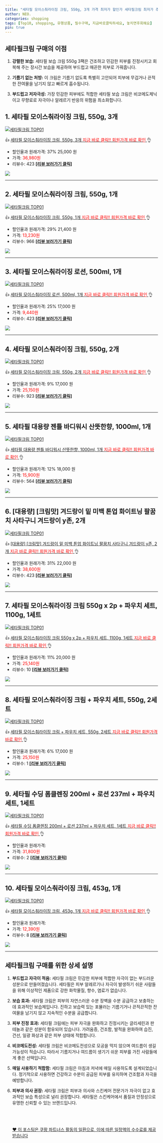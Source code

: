 ```yaml
---
title: "세타필 모이스춰라이징 크림, 550g, 3개 가격 최저가 할인가 세타필크림 최저가 추천 제품 비교"
author: NEO.
categories: shopping
tags: [Top10, shopping, 유행상품, 필수구매, 지금바로클릭하세요, 놓치면후회해요]
pin: true
---
```

## 세타필크림 구매의 이점
1. **강렬한 보습:** 세타필 보습 크림 550g 3팩은 건조하고 민감한 피부를 진정시키고 회복해 주는 장시간 보습을 제공하여 부드럽고 매끈한 피부로 가꿔줍니다.


2. **기름기 없는 처방:** 이 크림은 기름기 없도록 특별히 고안되어 피부에 무겁거나 끈적한 잔여물을 남기지 않고 빠르게 흡수됩니다.


3. **부드럽고 저자극성:** 가장 민감한 피부에도 적합한 세타필 보습 크림은 비코메도제닉이고 무향료로 자극이나 알레르기 반응의 위험을 최소화합니다.

   

## 1. 세타필 모이스춰라이징 크림, 550g, 3개

[![세타필크림 TOP01](https://thumbnail10.coupangcdn.com/thumbnails/remote/490x490ex/image/retail/images/7983892822679265-64623167-92a9-41be-a531-d73ed32323eb.jpg)](https://link.coupang.com/re/AFFSDP?lptag=AF3617701&subid=GithubCoopas&pageKey=6453223223&traceid=V0-153&itemId=15745599075&vendorItemId=84656628737)


👍 [세타필 모이스춰라이징 크림, 550g, 3개 <font color=red> 지금 바로 클릭!! 회원가격 바로 확인 </font> ](https://link.coupang.com/re/AFFSDP?lptag=AF3617701&subid=GithubCoopas&pageKey=6453223223&traceid=V0-153&itemId=15745599075&vendorItemId=84656628737) 👌 


- 할인율과 원래가격: 37%  25,000   원
- 가격: <span style='color:red'>36,980원</span>
- 리뷰수: 423  [**[리뷰 보러가기 클릭]**](https://link.coupang.com/re/AFFSDP?lptag=AF3617701&subid=GithubCoopas&pageKey=6453223223&traceid=V0-153&itemId=15745599075&vendorItemId=84656628737)

[![](/discount_price.png)](https://link.coupang.com/re/AFFSDP?lptag=AF3617701&subid=GithubCoopas&pageKey=6453223223&traceid=V0-153&itemId=15745599075&vendorItemId=84656628737)

---


   

## 2. 세타필 모이스춰라이징 크림, 550g, 1개

[![세타필크림 TOP01](https://thumbnail7.coupangcdn.com/thumbnails/remote/490x490ex/image/retail/images/544082951406698-0e9dc25f-dd03-4da4-bcd4-ddc11768a4fc.jpg)](https://link.coupang.com/re/AFFSDP?lptag=AF3617701&subid=GithubCoopas&pageKey=6453223223&traceid=V0-153&itemId=14017346930&vendorItemId=80519514869)


👍 [세타필 모이스춰라이징 크림, 550g, 1개 <font color=red> 지금 바로 클릭!! 회원가격 바로 확인 </font> ](https://link.coupang.com/re/AFFSDP?lptag=AF3617701&subid=GithubCoopas&pageKey=6453223223&traceid=V0-153&itemId=14017346930&vendorItemId=80519514869) 👌 


- 할인율과 원래가격: 29%  21,400   원
- 가격: <span style='color:red'>13,230원</span>
- 리뷰수: 966  [**[리뷰 보러가기 클릭]**](https://link.coupang.com/re/AFFSDP?lptag=AF3617701&subid=GithubCoopas&pageKey=6453223223&traceid=V0-153&itemId=14017346930&vendorItemId=80519514869)

[![](/discount_price.png)](https://link.coupang.com/re/AFFSDP?lptag=AF3617701&subid=GithubCoopas&pageKey=6453223223&traceid=V0-153&itemId=14017346930&vendorItemId=80519514869)

---


   

## 3. 세타필 모이스춰라이징 로션, 500ml, 1개

[![세타필크림 TOP01](https://thumbnail10.coupangcdn.com/thumbnails/remote/490x490ex/image/rs_quotation_api/u38gth7f/4dd9b982ec6f4a1984f6701ca3e3bfb4.png)](https://link.coupang.com/re/AFFSDP?lptag=AF3617701&subid=GithubCoopas&pageKey=7164345502&traceid=V0-153&itemId=19715897661&vendorItemId=85128497249)


👍 [세타필 모이스춰라이징 로션, 500ml, 1개 <font color=red> 지금 바로 클릭!! 회원가격 바로 확인 </font> ](https://link.coupang.com/re/AFFSDP?lptag=AF3617701&subid=GithubCoopas&pageKey=7164345502&traceid=V0-153&itemId=19715897661&vendorItemId=85128497249) 👌 


- 할인율과 원래가격: 25%  17,000   원
- 가격: <span style='color:red'>9,440원</span>
- 리뷰수: 423  [**[리뷰 보러가기 클릭]**](https://link.coupang.com/re/AFFSDP?lptag=AF3617701&subid=GithubCoopas&pageKey=7164345502&traceid=V0-153&itemId=19715897661&vendorItemId=85128497249)

[![](/discount_price.png)](https://link.coupang.com/re/AFFSDP?lptag=AF3617701&subid=GithubCoopas&pageKey=7164345502&traceid=V0-153&itemId=19715897661&vendorItemId=85128497249)

---


   

## 4. 세타필 모이스춰라이징 크림, 550g, 2개

[![세타필크림 TOP01](https://thumbnail8.coupangcdn.com/thumbnails/remote/490x490ex/image/retail/images/84e0d74f-47fd-42ce-b98b-3ced4bb43fe33302360238191837078.png)](https://link.coupang.com/re/AFFSDP?lptag=AF3617701&subid=GithubCoopas&pageKey=6453223223&traceid=V0-153&itemId=18173726653&vendorItemId=85322986649)


👍 [세타필 모이스춰라이징 크림, 550g, 2개 <font color=red> 지금 바로 클릭!! 회원가격 바로 확인 </font> ](https://link.coupang.com/re/AFFSDP?lptag=AF3617701&subid=GithubCoopas&pageKey=6453223223&traceid=V0-153&itemId=18173726653&vendorItemId=85322986649) 👌 


- 할인율과 원래가격: 9%  17,000   원
- 가격: <span style='color:red'>25,150원</span>
- 리뷰수: 923  [**[리뷰 보러가기 클릭]**](https://link.coupang.com/re/AFFSDP?lptag=AF3617701&subid=GithubCoopas&pageKey=6453223223&traceid=V0-153&itemId=18173726653&vendorItemId=85322986649)

[![](/discount_price.png)](https://link.coupang.com/re/AFFSDP?lptag=AF3617701&subid=GithubCoopas&pageKey=6453223223&traceid=V0-153&itemId=18173726653&vendorItemId=85322986649)

---


   

## 5. 세타필 대용량 젠틀 바디워시 산뜻한향, 1000ml, 1개

[![세타필크림 TOP01](https://thumbnail10.coupangcdn.com/thumbnails/remote/490x490ex/image/retail/images/5405449953749918-697e7b6c-34d0-40e4-b349-bf644eaae85f.png)](https://link.coupang.com/re/AFFSDP?lptag=AF3617701&subid=GithubCoopas&pageKey=6997210279&traceid=V0-153&itemId=17146178283&vendorItemId=5628306897)


👍 [세타필 대용량 젠틀 바디워시 산뜻한향, 1000ml, 1개 <font color=red> 지금 바로 클릭!! 회원가격 바로 확인 </font> ](https://link.coupang.com/re/AFFSDP?lptag=AF3617701&subid=GithubCoopas&pageKey=6997210279&traceid=V0-153&itemId=17146178283&vendorItemId=5628306897) 👌 


- 할인율과 원래가격: 12%  18,000   원
- 가격: <span style='color:red'>15,900원</span>
- 리뷰수: 564  [**[리뷰 보러가기 클릭]**](https://link.coupang.com/re/AFFSDP?lptag=AF3617701&subid=GithubCoopas&pageKey=6997210279&traceid=V0-153&itemId=17146178283&vendorItemId=5628306897)

[![](/discount_price.png)](https://link.coupang.com/re/AFFSDP?lptag=AF3617701&subid=GithubCoopas&pageKey=6997210279&traceid=V0-153&itemId=17146178283&vendorItemId=5628306897)

---


   

## 6. [대용량] [크림맛] 겨드랑이 밑 미백 톤업 화이트닝 팔꿈치 사타구니 겨드랑이 y존, 2개

[![세타필크림 TOP01](https://thumbnail9.coupangcdn.com/thumbnails/remote/490x490ex/image/vendor_inventory/f4c5/bf37b72b0713dc8f1deec134276b7050f78d0ddc8b4d9bb00f8b70546663.jpg)](https://link.coupang.com/re/AFFSDP?lptag=AF3617701&subid=GithubCoopas&pageKey=7814714830&traceid=V0-153&itemId=21207390014&vendorItemId=88461795051)


👍 [[대용량] [크림맛] 겨드랑이 밑 미백 톤업 화이트닝 팔꿈치 사타구니 겨드랑이 y존, 2개 <font color=red> 지금 바로 클릭!! 회원가격 바로 확인 </font> ](https://link.coupang.com/re/AFFSDP?lptag=AF3617701&subid=GithubCoopas&pageKey=7814714830&traceid=V0-153&itemId=21207390014&vendorItemId=88461795051) 👌 


- 할인율과 원래가격: 31%  22,000   원
- 가격: <span style='color:red'>38,600원</span>
- 리뷰수: 423  [**[리뷰 보러가기 클릭]**](https://link.coupang.com/re/AFFSDP?lptag=AF3617701&subid=GithubCoopas&pageKey=7814714830&traceid=V0-153&itemId=21207390014&vendorItemId=88461795051)

[![](/discount_price.png)](https://link.coupang.com/re/AFFSDP?lptag=AF3617701&subid=GithubCoopas&pageKey=7814714830&traceid=V0-153&itemId=21207390014&vendorItemId=88461795051)

---


   

## 7. 세타필 모이스춰라이징 크림 550g x 2p + 파우치 세트, 1100g, 1세트

[![세타필크림 TOP01](https://thumbnail10.coupangcdn.com/thumbnails/remote/490x490ex/image/rs_quotation_api/xogcrbqp/19b1e49a93de44f5be61bbd87dcad84b.png)](https://link.coupang.com/re/AFFSDP?lptag=AF3617701&subid=GithubCoopas&pageKey=7544129169&traceid=V0-153&itemId=19838938390&vendorItemId=86940517389)


👍 [세타필 모이스춰라이징 크림 550g x 2p + 파우치 세트, 1100g, 1세트 <font color=red> 지금 바로 클릭!! 회원가격 바로 확인 </font> ](https://link.coupang.com/re/AFFSDP?lptag=AF3617701&subid=GithubCoopas&pageKey=7544129169&traceid=V0-153&itemId=19838938390&vendorItemId=86940517389) 👌 


- 할인율과 원래가격: 11%  20,000   원
- 가격: <span style='color:red'>25,140원</span>
- 리뷰수: 10  [**[리뷰 보러가기 클릭]**](https://link.coupang.com/re/AFFSDP?lptag=AF3617701&subid=GithubCoopas&pageKey=7544129169&traceid=V0-153&itemId=19838938390&vendorItemId=86940517389)

[![](/discount_price.png)](https://link.coupang.com/re/AFFSDP?lptag=AF3617701&subid=GithubCoopas&pageKey=7544129169&traceid=V0-153&itemId=19838938390&vendorItemId=86940517389)

---


   

## 8. 세타필 모이스춰라이징 크림 + 파우치 세트, 550g, 2세트

[![세타필크림 TOP01](https://thumbnail9.coupangcdn.com/thumbnails/remote/490x490ex/image/retail/images/1669368159445755-990916cd-e63b-4556-b9ad-0c807ea69b5d.jpg)](https://link.coupang.com/re/AFFSDP?lptag=AF3617701&subid=GithubCoopas&pageKey=6978436642&traceid=V0-153&itemId=17910181198&vendorItemId=85072868216)


👍 [세타필 모이스춰라이징 크림 + 파우치 세트, 550g, 2세트 <font color=red> 지금 바로 클릭!! 회원가격 바로 확인 </font> ](https://link.coupang.com/re/AFFSDP?lptag=AF3617701&subid=GithubCoopas&pageKey=6978436642&traceid=V0-153&itemId=17910181198&vendorItemId=85072868216) 👌 


- 할인율과 원래가격: 6%  17,000   원
- 가격: <span style='color:red'>25,150원</span>
- 리뷰수: 1  [**[리뷰 보러가기 클릭]**](https://link.coupang.com/re/AFFSDP?lptag=AF3617701&subid=GithubCoopas&pageKey=6978436642&traceid=V0-153&itemId=17910181198&vendorItemId=85072868216)

[![](/discount_price.png)](https://link.coupang.com/re/AFFSDP?lptag=AF3617701&subid=GithubCoopas&pageKey=6978436642&traceid=V0-153&itemId=17910181198&vendorItemId=85072868216)

---


   

## 9. 세타필 수딩 폼클렌징 200ml + 로션 237ml + 파우치 세트, 1세트

[![세타필크림 TOP01](https://thumbnail9.coupangcdn.com/thumbnails/remote/490x490ex/image/rs_quotation_api/diatb0ln/f2e088ca42d24f5d812ac3634a3c7bfb.png)](https://link.coupang.com/re/AFFSDP?lptag=AF3617701&subid=GithubCoopas&pageKey=7281747518&traceid=V0-153&itemId=18592677377&vendorItemId=85728910520)


👍 [세타필 수딩 폼클렌징 200ml + 로션 237ml + 파우치 세트, 1세트 <font color=red> 지금 바로 클릭!! 회원가격 바로 확인 </font> ](https://link.coupang.com/re/AFFSDP?lptag=AF3617701&subid=GithubCoopas&pageKey=7281747518&traceid=V0-153&itemId=18592677377&vendorItemId=85728910520) 👌 


- 할인율과 원래가격: 
- 가격: <span style='color:red'>31,800원</span>
- 리뷰수: 2  [**[리뷰 보러가기 클릭]**](https://link.coupang.com/re/AFFSDP?lptag=AF3617701&subid=GithubCoopas&pageKey=7281747518&traceid=V0-153&itemId=18592677377&vendorItemId=85728910520)

[![](/discount_price.png)](https://link.coupang.com/re/AFFSDP?lptag=AF3617701&subid=GithubCoopas&pageKey=7281747518&traceid=V0-153&itemId=18592677377&vendorItemId=85728910520)

---


   

## 10. 세타필 모이스춰라이징 크림, 453g, 1개

[![세타필크림 TOP01](https://thumbnail8.coupangcdn.com/thumbnails/remote/490x490ex/image/retail/images/2025188293739390-1dcaf0b8-8664-4441-864d-71610312a388.jpg)](https://link.coupang.com/re/AFFSDP?lptag=AF3617701&subid=GithubCoopas&pageKey=6453223223&traceid=V0-153&itemId=13261817474&vendorItemId=80519500808)


👍 [세타필 모이스춰라이징 크림, 453g, 1개 <font color=red> 지금 바로 클릭!! 회원가격 바로 확인 </font> ](https://link.coupang.com/re/AFFSDP?lptag=AF3617701&subid=GithubCoopas&pageKey=6453223223&traceid=V0-153&itemId=13261817474&vendorItemId=80519500808) 👌 


- 할인율과 원래가격: 
- 가격: <span style='color:red'>12,390원</span>
- 리뷰수: 8  [**[리뷰 보러가기 클릭]**](https://link.coupang.com/re/AFFSDP?lptag=AF3617701&subid=GithubCoopas&pageKey=6453223223&traceid=V0-153&itemId=13261817474&vendorItemId=80519500808)

[![](/discount_price.png)](https://link.coupang.com/re/AFFSDP?lptag=AF3617701&subid=GithubCoopas&pageKey=6453223223&traceid=V0-153&itemId=13261817474&vendorItemId=80519500808)

---
## 세타필크림 구매를 위한 상세 설명
1. **부드럽고 자극이 적음:** 세타필 크림은 민감한 피부에 적합한 자극이 없는 부드러운 성분으로 만들어졌습니다. 세타필은 피부 알레르기나 자극이 발생하기 쉬운 사람들을 위해 이상적인 제품으로 강한 화학물질, 향수, 염료가 없습니다.

2. **보습 효과:** 세타필 크림은 피부의 자연스러운 수분 장벽을 수분 공급하고 보충하는 데 효과적인 보습제입니다. 진하고 보습력 있는 포뮬러는 기름기거나 끈적끈적한 잔여물을 남기지 않고 지속적인 수분을 공급합니다.

3. **피부 진정 효과:** 세타필 크림에는 피부 자극을 완화하고 진정시키는 글리세린과 판테놀과 같은 성분이 함유되어 있습니다. 가려움증, 건조함, 발적을 완화하여 습진, 건선, 일광 화상과 같은 피부 상태에 적합합니다.

4. **비코메도전성:** 세타필 크림은 비코메도전성으로 모공을 막지 않으며 여드름이 생길 가능성이 적습니다. 따라서 기름지거나 여드름이 생기기 쉬운 피부를 가진 사람들에게 좋은 선택입니다.

5. **매일 사용하기 적합함:** 세타필 크림은 아침과 저녁에 매일 사용하도록 설계되었습니다. 정기적으로 사용하면 건강하고 수분이 공급된 피부를 유지하며 건조함과 자극을 예방합니다.

6. **피부과 의사 권장:** 세타필 크림은 피부과 의사와 스킨케어 전문가가 자극이 없고 효과적인 보습 특성으로 널리 권장합니다. 세타필은 스킨케어에서 품질과 안정성으로 유명한 신뢰할 수 있는 브랜드입니다.<br><br><br><br><br> [ ❤  이 포스팅은 쿠팡 파트너스 활동의 일환으로, 이에 따른 일정액의 수수료를 제공받습니다](https://link.coupang.com/a/bcEFyh)